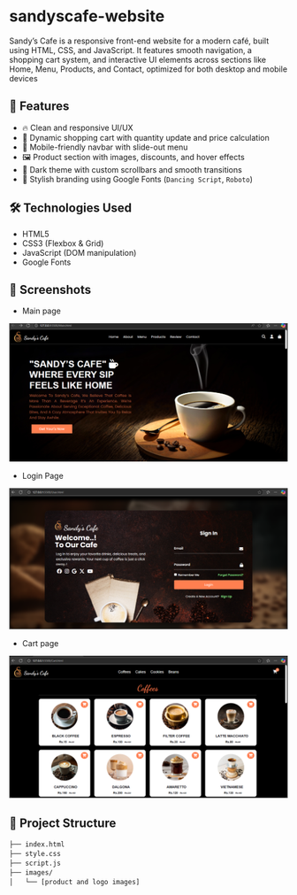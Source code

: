 # sandyscafe-website
Sandy’s Cafe is a responsive front-end website for a modern café, built using HTML, CSS, and JavaScript. It features smooth navigation, a shopping cart system, and interactive UI elements across sections like Home, Menu, Products, and Contact, optimized for both desktop and mobile devices
## 🌟 Features

- 🔥 Clean and responsive UI/UX
- 🛒 Dynamic shopping cart with quantity update and price calculation
- 📱 Mobile-friendly navbar with slide-out menu
- 🖼️ Product section with images, discounts, and hover effects
- 🌙 Dark theme with custom scrollbars and smooth transitions
- 🎨 Stylish branding using Google Fonts (`Dancing Script`, `Roboto`)

## 🛠️ Technologies Used

- HTML5
- CSS3 (Flexbox & Grid)
- JavaScript (DOM manipulation)
- Google Fonts

## 📸 Screenshots
- Main page
 
![Sandy's Cafe Preview](https://github.com/santhosh-0210/sandyscafe-website/blob/2efbd787fb288e2fc87eb7d039fbf2bb94f536b9/Screenshots/Main.png)

- Login Page
  
![Sandy's Cafe Preview](https://github.com/santhosh-0210/sandyscafe-website/blob/2efbd787fb288e2fc87eb7d039fbf2bb94f536b9/Screenshots/User.png)

- Cart page
  
![Sandy's Cafe Preview](https://github.com/santhosh-0210/sandyscafe-website/blob/2efbd787fb288e2fc87eb7d039fbf2bb94f536b9/Screenshots/Cart.png)

## 📂 Project Structure

```bash
├── index.html
├── style.css
├── script.js
├── images/
│   └── [product and logo images]
